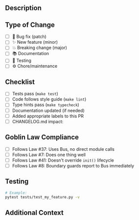 ## Description

<!-- Describe your changes in detail -->

## Type of Change

<!-- Mark with an 'x' all that apply -->

- [ ] 🐛 Bug fix (patch)
- [ ] ✨ New feature (minor)
- [ ] 💥 Breaking change (major)
- [ ] 📚 Documentation
- [ ] 🧪 Testing
- [ ] ⚙️ Chore/maintenance

## Checklist

- [ ] Tests pass (`make test`)
- [ ] Code follows style guide (`make lint`)
- [ ] Type hints pass (`make typecheck`)
- [ ] Documentation updated (if needed)
- [ ] Added appropriate labels to this PR
- [ ] CHANGELOG.md impact: <!-- describe impact or write "none" -->

## Goblin Law Compliance

- [ ] Follows Law #37: Uses Bus, no direct module calls
- [ ] Follows Law #7: Does one thing well
- [ ] Follows Law #41: Doesn't override `init()` lifecycle
- [ ] Follows Law #8: Boundary guards report to Bus immediately

## Testing

<!-- How did you test these changes? -->

```bash
# Example:
pytest tests/test_my_feature.py -v
```

## Additional Context

<!-- Add any other context, screenshots, or references here -->
